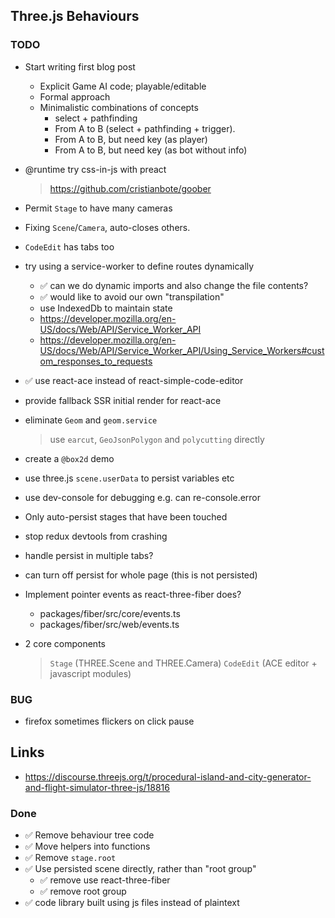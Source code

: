## Three.js Behaviours

### TODO

- Start writing first blog post
  - Explicit Game AI code; playable/editable
  - Formal approach
  - Minimalistic combinations of concepts
    - select + pathfinding
    - From A to B (select + pathfinding + trigger).
    - From A to B, but need key (as player)
    - From A to B, but need key (as bot without info)

- @runtime try css-in-js with preact
  > https://github.com/cristianbote/goober

- Permit `Stage` to have many cameras
- Fixing `Scene`/`Camera`, auto-closes others.
- `CodeEdit` has tabs too

- try using a service-worker to define routes dynamically
  - ✅ can we do dynamic imports and also change the file contents?
  - ✅ would like to avoid our own "transpilation"
  - use IndexedDb to maintain state
  - https://developer.mozilla.org/en-US/docs/Web/API/Service_Worker_API
  - https://developer.mozilla.org/en-US/docs/Web/API/Service_Worker_API/Using_Service_Workers#custom_responses_to_requests


- ✅ use react-ace instead of react-simple-code-editor
- provide fallback SSR initial render for react-ace

- eliminate `Geom` and `geom.service`
  > use `earcut`, `GeoJsonPolygon` and `polycutting` directly

- create a `@box2d` demo
- use three.js `scene.userData` to persist variables etc
- use dev-console for debugging e.g. can re-console.error

- Only auto-persist stages that have been touched
- stop redux devtools from crashing
- handle persist in multiple tabs?
- can turn off persist for whole page (this is not persisted)
- Implement pointer events as react-three-fiber does?
  - packages/fiber/src/core/events.ts
  - packages/fiber/src/web/events.ts

- 2 core components
  > `Stage` (THREE.Scene and THREE.Camera)
  > `CodeEdit` (ACE editor + javascript modules)

### BUG

- firefox sometimes flickers on click pause

## Links

- https://discourse.threejs.org/t/procedural-island-and-city-generator-and-flight-simulator-three-js/18816

### Done

- ✅ Remove behaviour tree code
- ✅ Move helpers into functions
- ✅ Remove `stage.root`
- ✅ Use persisted scene directly, rather than "root group"
  - ✅ remove use react-three-fiber
  - ✅ remove root group
- ✅ code library built using js files instead of plaintext
